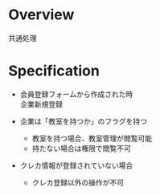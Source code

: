 # Overview
共通処理

# Specification
- 会員登録フォームから作成された時  
  企業新規登録

- 企業は「教室を持つか」のフラグを持つ
  - 教室を持つ場合、教室管理が閲覧可能
  - 持たない場合は権限で閲覧不可

- クレカ情報が登録されていない場合
  - クレカ登録以外の操作が不可


